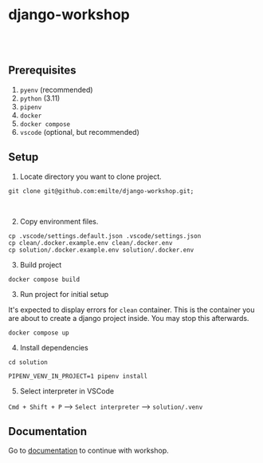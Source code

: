 # django-workshop

<br>
<br>

## Prerequisites

1. `pyenv` (recommended)
2. `python` (3.11)
3. `pipenv`
4. `docker`
5. `docker compose`
6. `vscode` (optional, but recommended)

## Setup

1. Locate directory you want to clone project.

```
git clone git@github.com:emilte/django-workshop.git;
```

<br>

2. Copy environment files.

```
cp .vscode/settings.default.json .vscode/settings.json
cp clean/.docker.example.env clean/.docker.env
cp solution/.docker.example.env solution/.docker.env
```

3. Build project

```
docker compose build
```

3. Run project for initial setup

It's expected to display errors for `clean` container.
This is the container you are about to create a django project inside.
You may stop this afterwards.

```
docker compose up
```

4. Install dependencies

```
cd solution
```

```
PIPENV_VENV_IN_PROJECT=1 pipenv install
```

5. Select interpreter in VSCode

`Cmd + Shift + P` --> `Select interpreter` --> `solution/.venv`

## Documentation

Go to [documentation](/documentation/README.md) to continue with workshop.
